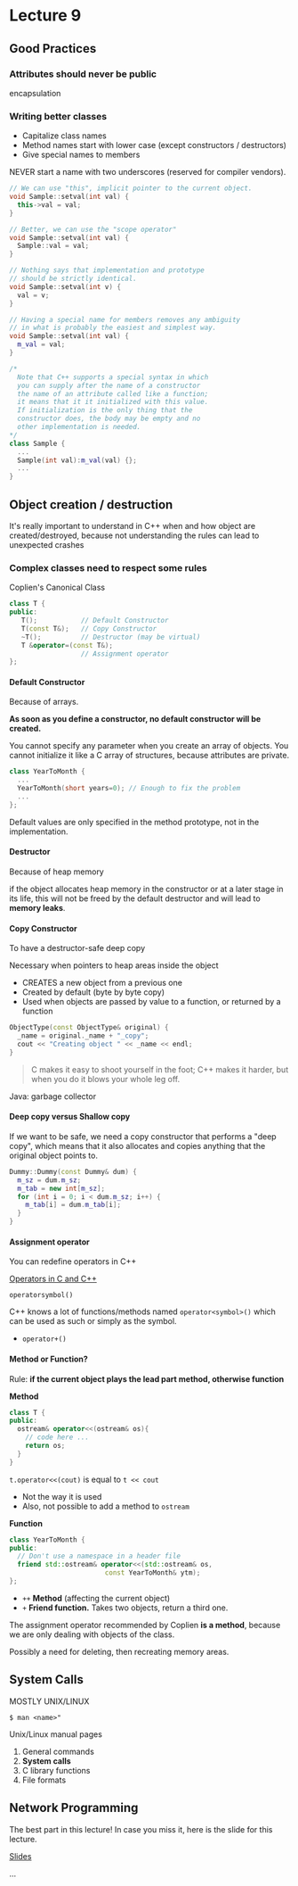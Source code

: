 # Lecture 9

## Good Practices

### Attributes should never be public

encapsulation

### Writing better classes

- Capitalize class names
- Method names start with lower case (except constructors / destructors)
- Give special names to members

NEVER start a name with two underscores (reserved for compiler vendors).

```c++
// We can use "this", implicit pointer to the current object.
void Sample::setval(int val) {
  this->val = val;
}

// Better, we can use the "scope operator"
void Sample::setval(int val) {
  Sample::val = val;
}

// Nothing says that implementation and prototype
// should be strictly identical.
void Sample::setval(int v) {
  val = v;
}

// Having a special name for members removes any ambiguity
// in what is probably the easiest and simplest way.
void Sample::setval(int val) {
  m_val = val;
}

/*
  Note that C++ supports a special syntax in which
  you can supply after the name of a constructor
  the name of an attribute called like a function;
  it means that it it initialized with this value.
  If initialization is the only thing that the
  constructor does, the body may be empty and no
  other implementation is needed.
*/
class Sample {
  ...
  Sample(int val):m_val(val) {};
  ...
}

```

## Object creation / destruction

It's really important to understand in C++ when and how object are created/destroyed, because not understanding the rules can lead to unexpected crashes

### Complex classes need to respect some rules

Coplien's Canonical Class

```c++
class T {
public:
   T();           // Default Constructor
   T(const T&);   // Copy Constructor
   ~T();          // Destructor (may be virtual)
   T &operator=(const T&);
                  // Assignment operator
};
```

#### Default Constructor

Because of arrays.

**As soon as you define a constructor, no default constructor will be created.**

You cannot specify any parameter when you create an array of objects. You cannot initialize it like a C array of structures, because attributes are private.

```c++
class YearToMonth {
  ...
  YearToMonth(short years=0); // Enough to fix the problem
  ...
};
```

Default values are only specified in the method prototype, not in the implementation.

#### Destructor

Because of heap memory

if the object allocates heap memory in the constructor or at a later stage in its life, this will not be freed by the default destructor and will lead to **memory leaks**.

#### Copy Constructor

To have a destructor-safe deep copy

Necessary when pointers to heap areas inside the object

- CREATES a new object from a previous one
- Created by default (byte by byte copy)
- Used when objects are passed by value to a function, or returned by a function

```c++
ObjectType(const ObjectType& original) {
  _name = original._name + "_copy";
  cout << "Creating object " << _name << endl;
}
```

> C makes it easy to shoot yourself in the foot; C++ makes it harder, but when you do it blows your whole leg off.

Java: garbage collector

#### Deep copy versus Shallow copy

If we want to be safe, we need a copy constructor that performs a "deep copy", which means that it also allocates and copies anything that the original object points to.

```c++
Dummy::Dummy(const Dummy& dum) {
  m_sz = dum.m_sz;
  m_tab = new int[m_sz];
  for (int i = 0; i < dum.m_sz; i++) {
    m_tab[i] = dum.m_tab[i];
  }
}
```

#### Assignment operator

You can redefine operators in C++

[Operators in C and C++](http://en.wikipedia.org/wiki/Operators_in_C_and_C%2B%2B)

`operatorsymbol()`

C++ knows a lot of functions/methods named
`operator<symbol>()` which can be used as such or simply as the symbol.

- `operator+()`

#### Method or Function?

Rule: **if the current object plays the lead part method, otherwise function**

**Method**

```c++
class T {
public:
  ostream& operator<<(ostream& os){
    // code here ...
    return os;
  }
}

```

`t.operator<<(cout)` is equal to `t << cout`

- Not the way it is used
- Also, not possible to add a method to `ostream`

**Function**

```c++
class YearToMonth {
public:
  // Don't use a namespace in a header file
  friend std::ostream& operator<<(std::ostream& os,
                        const YearToMonth& ytm);
};
```

- `++` **Method** (affecting the current object)
- `+` **Friend function.** Takes two objects, return a third one.

The assignment operator recommended by Coplien **is a method**, because we are only dealing with objects of the class.

Possibly a need for deleting, then recreating memory areas.

## System Calls

MOSTLY UNIX/LINUX

`$ man <name>"`

Unix/Linux manual pages

1. General commands
2. **System calls**
3. C library functions
4. File formats

## Network Programming

The best part in this lecture! In case you miss it, here is the slide for this lecture.

[Slides](lecture9/lecture9.pdf)











...
